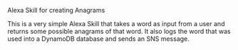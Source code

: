 Alexa Skill for creating Anagrams

This is a very simple Alexa Skill that takes a word as input from a user and returns some possible anagrams of that word.  It also logs the word that was used
into a DynamoDB database and sends an SNS message.
